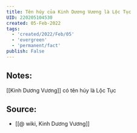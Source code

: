 ```yaml
---
title: Tên húy của Kinh Dương Vương là Lộc Tục
UID: 220205104530
created: 05-Feb-2022
tags:
  - 'created/2022/Feb/05'
  - 'evergreen'
  - 'permanent/fact'
publish: False
---
```

## Notes:
[[Kinh Dương Vương]] có tên húy là Lộc Tục

## Source:
- [[@ wiki, Kinh Dương Vương]]


